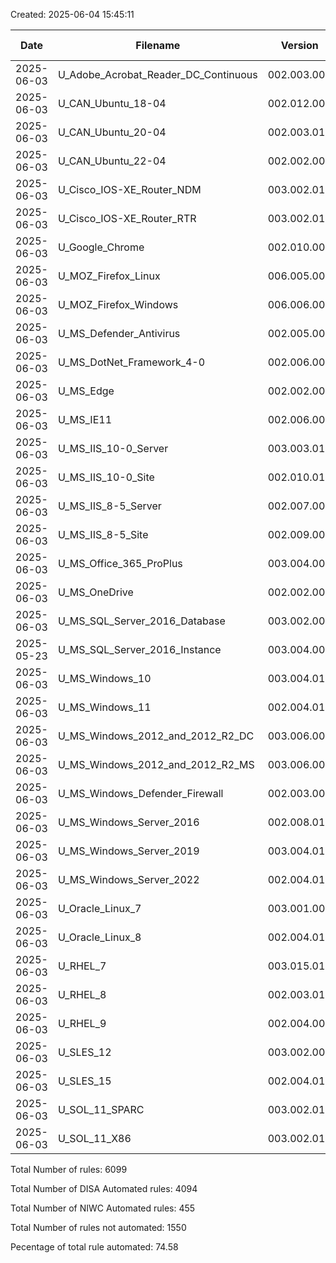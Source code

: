 Created: 2025-06-04 15:45:11

| Date | Filename | Version | Total Rules | DISA Automated | NIWC Automated | Not Automated | % Automated |
|---|---|---|---|---|---|---|---|
| 2025-06-03 | U_Adobe_Acrobat_Reader_DC_Continuous | 002.003.005 | 26 | 22 | 3 | 1 | 96.15 |
| 2025-06-03 | U_CAN_Ubuntu_18-04 | 002.012.008 | 176 | 112 | 0 | 64 | 63.63 |
| 2025-06-03 | U_CAN_Ubuntu_20-04 | 002.003.010 | 164 | 109 | 13 | 42 | 74.39 |
| 2025-06-03 | U_CAN_Ubuntu_22-04 | 002.002.002 | 179 | 156 | 16 | 7 | 96.08 |
| 2025-06-03 | U_Cisco_IOS-XE_Router_NDM | 003.002.010 | 42 | 20 | 0 | 22 | 47.61 |
| 2025-06-03 | U_Cisco_IOS-XE_Router_RTR | 003.002.010 | 97 | 6 | 0 | 91 | 6.18 |
| 2025-06-03 | U_Google_Chrome | 002.010.009 | 42 | 36 | 4 | 2 | 95.23 |
| 2025-06-03 | U_MOZ_Firefox_Linux | 006.005.005 | 34 | 29 | 0 | 5 | 85.29 |
| 2025-06-03 | U_MOZ_Firefox_Windows | 006.006.006 | 34 | 23 | 10 | 1 | 97.05 |
| 2025-06-03 | U_MS_Defender_Antivirus | 002.005.007 | 41 | 41 | 0 | 0 | 100.0 |
| 2025-06-03 | U_MS_DotNet_Framework_4-0 | 002.006.007 | 16 | 4 | 10 | 2 | 87.5 |
| 2025-06-03 | U_MS_Edge | 002.002.008 | 59 | 48 | 6 | 5 | 91.52 |
| 2025-06-03 | U_MS_IE11 | 002.006.009 | 137 | 134 | 3 | 0 | 100.0 |
| 2025-06-03 | U_MS_IIS_10-0_Server | 003.003.010 | 44 | 0 | 25 | 19 | 56.81 |
| 2025-06-03 | U_MS_IIS_10-0_Site | 002.010.011 | 44 | 0 | 33 | 11 | 75.0 |
| 2025-06-03 | U_MS_IIS_8-5_Server | 002.007.006 | 43 | 0 | 19 | 24 | 44.18 |
| 2025-06-03 | U_MS_IIS_8-5_Site | 002.009.006 | 49 | 0 | 20 | 29 | 40.81 |
| 2025-06-03 | U_MS_Office_365_ProPlus | 003.004.003 | 138 | 137 | 0 | 1 | 99.27 |
| 2025-06-03 | U_MS_OneDrive | 002.002.005 | 12 | 0 | 11 | 1 | 91.66 |
| 2025-06-03 | U_MS_SQL_Server_2016_Database | 003.002.005 | 28 | 0 | 19 | 9 | 67.85 |
| 2025-05-23 | U_MS_SQL_Server_2016_Instance | 003.004.006 | 101 | 0 | 72 | 29 | 71.28 |
| 2025-06-03 | U_MS_Windows_10 | 003.004.010 | 261 | 218 | 25 | 18 | 93.1 |
| 2025-06-03 | U_MS_Windows_11 | 002.004.010 | 258 | 210 | 30 | 18 | 93.02 |
| 2025-06-03 | U_MS_Windows_2012_and_2012_R2_DC | 003.006.006 | 364 | 258 | 0 | 106 | 70.87 |
| 2025-06-03 | U_MS_Windows_2012_and_2012_R2_MS | 003.006.006 | 329 | 247 | 0 | 82 | 75.07 |
| 2025-06-03 | U_MS_Windows_Defender_Firewall | 002.003.006 | 21 | 20 | 0 | 1 | 95.23 |
| 2025-06-03 | U_MS_Windows_Server_2016 | 002.008.011 | 272 | 201 | 25 | 46 | 83.08 |
| 2025-06-03 | U_MS_Windows_Server_2019 | 003.004.011 | 275 | 204 | 22 | 49 | 82.18 |
| 2025-06-03 | U_MS_Windows_Server_2022 | 002.004.011 | 275 | 204 | 22 | 49 | 82.18 |
| 2025-06-03 | U_Oracle_Linux_7 | 003.001.008 | 242 | 158 | 0 | 84 | 65.28 |
| 2025-06-03 | U_Oracle_Linux_8 | 002.004.011 | 373 | 287 | 13 | 73 | 80.42 |
| 2025-06-03 | U_RHEL_7 | 003.015.011 | 244 | 161 | 19 | 64 | 73.77 |
| 2025-06-03 | U_RHEL_8 | 002.003.014 | 368 | 282 | 35 | 51 | 86.14 |
| 2025-06-03 | U_RHEL_9 | 002.004.005 | 452 | 397 | 0 | 55 | 87.83 |
| 2025-06-03 | U_SLES_12 | 003.002.009 | 211 | 111 | 0 | 100 | 52.6 |
| 2025-06-03 | U_SLES_15 | 002.004.011 | 215 | 120 | 0 | 95 | 55.81 |
| 2025-06-03 | U_SOL_11_SPARC | 003.002.010 | 217 | 69 | 0 | 148 | 31.79 |
| 2025-06-03 | U_SOL_11_X86 | 003.002.010 | 216 | 70 | 0 | 146 | 32.4 |

Total Number of rules: 6099

Total Number of DISA Automated rules: 4094

Total Number of NIWC Automated rules: 455

Total Number of rules not automated: 1550

Pecentage of total rule automated: 74.58
